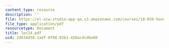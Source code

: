 ```yaml
---
content_type: resource
description: ''
file: https://ol-ocw-studio-app-qa.s3.amazonaws.com/courses/18-034-honors-differential-equations-spring-2004/2d634d581adf0f9802b1426acdcd6a60_lec24.pdf
file_type: application/pdf
resourcetype: Document
title: lec24.pdf
uid: 2d634d58-1adf-0f98-02b1-426acdcd6a60
---
```


